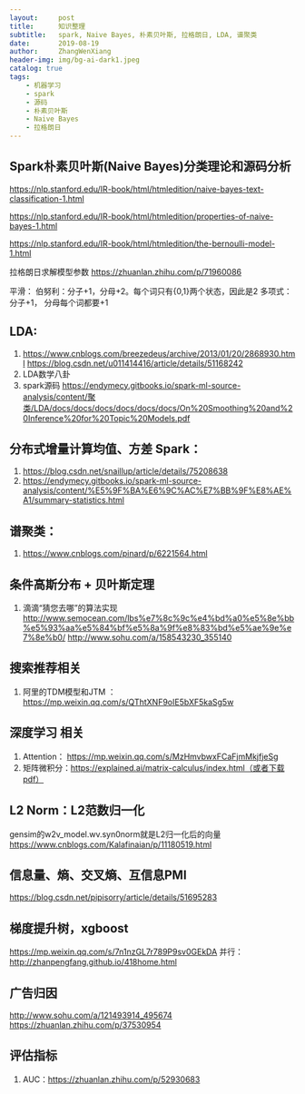 ```yaml
---
layout:     post
title:      知识整理
subtitle:   spark, Naive Bayes, 朴素贝叶斯, 拉格朗日, LDA, 谱聚类
date:       2019-08-19
author:     ZhangWenXiang
header-img: img/bg-ai-dark1.jpeg
catalog: true
tags:
    - 机器学习
    - spark
    - 源码
    - 朴素贝叶斯
    - Naive Bayes
    - 拉格朗日
---
```


## Spark朴素贝叶斯(Naive Bayes)分类理论和源码分析
https://nlp.stanford.edu/IR-book/html/htmledition/naive-bayes-text-classification-1.html

https://nlp.stanford.edu/IR-book/html/htmledition/properties-of-naive-bayes-1.html

https://nlp.stanford.edu/IR-book/html/htmledition/the-bernoulli-model-1.html

拉格朗日求解模型参数
https://zhuanlan.zhihu.com/p/71960086


平滑：
伯努利：分子+1，分母+2。每个词只有{0,1}两个状态，因此是2
多项式：分子+1， 分母每个词都要+1


## LDA: 
1. https://www.cnblogs.com/breezedeus/archive/2013/01/20/2868930.html
https://blog.csdn.net/u011414416/article/details/51168242
2. LDA数学八卦
3. spark源码 https://endymecy.gitbooks.io/spark-ml-source-analysis/content/聚类/LDA/docs/docs/docs/docs/docs/docs/On%20Smoothing%20and%20Inference%20for%20Topic%20Models.pdf

## 分布式增量计算均值、方差 Spark：
1. https://blog.csdn.net/snaillup/article/details/75208638
2. https://endymecy.gitbooks.io/spark-ml-source-analysis/content/%E5%9F%BA%E6%9C%AC%E7%BB%9F%E8%AE%A1/summary-statistics.html

## 谱聚类：
1. https://www.cnblogs.com/pinard/p/6221564.html

## 条件高斯分布 + 贝叶斯定理
1. 滴滴“猜您去哪”的算法实现
http://www.semocean.com/lbs%e7%8c%9c%e4%bd%a0%e5%8e%bb%e5%93%aa%e5%84%bf%e5%8a%9f%e8%83%bd%e5%ae%9e%e7%8e%b0/
http://www.sohu.com/a/158543230_355140

## 搜索推荐相关
1. 阿里的TDM模型和JTM ： https://mp.weixin.qq.com/s/QThtXNF9oIE5bXF5kaSg5w

## 深度学习 相关
1. Attention： https://mp.weixin.qq.com/s/MzHmvbwxFCaFjmMkjfjeSg
2. 矩阵微积分：https://explained.ai/matrix-calculus/index.html（或者下载pdf）

## L2 Norm：L2范数归一化
gensim的w2v_model.wv.syn0norm就是L2归一化后的向量
https://www.cnblogs.com/Kalafinaian/p/11180519.html

## 信息量、熵、交叉熵、互信息PMI
https://blog.csdn.net/pipisorry/article/details/51695283

## 梯度提升树，xgboost
https://mp.weixin.qq.com/s/7n1nzGL7r789P9sv0GEkDA
并行：http://zhanpengfang.github.io/418home.html

## 广告归因
http://www.sohu.com/a/121493914_495674
https://zhuanlan.zhihu.com/p/37530954

## 评估指标
1. AUC：https://zhuanlan.zhihu.com/p/52930683
